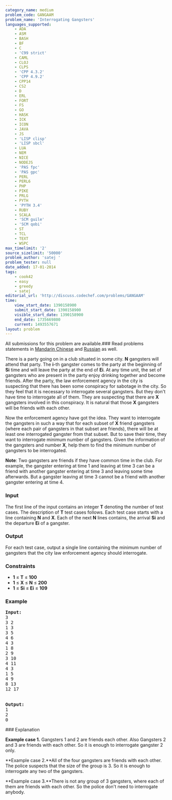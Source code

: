 ```yaml
---
category_name: medium
problem_code: GANGAAM
problem_name: 'Interrogating Gangsters'
languages_supported:
    - ADA
    - ASM
    - BASH
    - BF
    - C
    - 'C99 strict'
    - CAML
    - CLOJ
    - CLPS
    - 'CPP 4.3.2'
    - 'CPP 4.9.2'
    - CPP14
    - CS2
    - D
    - ERL
    - FORT
    - FS
    - GO
    - HASK
    - ICK
    - ICON
    - JAVA
    - JS
    - 'LISP clisp'
    - 'LISP sbcl'
    - LUA
    - NEM
    - NICE
    - NODEJS
    - 'PAS fpc'
    - 'PAS gpc'
    - PERL
    - PERL6
    - PHP
    - PIKE
    - PRLG
    - PYTH
    - 'PYTH 3.4'
    - RUBY
    - SCALA
    - 'SCM guile'
    - 'SCM qobi'
    - ST
    - TCL
    - TEXT
    - WSPC
max_timelimit: '2'
source_sizelimit: '50000'
problem_author: 'satej '
problem_tester: null
date_added: 17-01-2014
tags:
    - cook42
    - easy
    - greedy
    - satej
editorial_url: 'http://discuss.codechef.com/problems/GANGAAM'
time:
    view_start_date: 1390158900
    submit_start_date: 1390158900
    visible_start_date: 1390158900
    end_date: 1735669800
    current: 1493557671
layout: problem
---
```

All submissions for this problem are available.###  Read problems statements in [Mandarin Chinese](http://www.codechef.com/download/translated/COOK42/mandarin/GANGAAM.pdf) and [Russian](http://www.codechef.com/download/translated/COOK42/russian/GANGAAM.pdf) as well.

There is a party going on in a club situated in some city. **N** gangsters will attend that party. The **i**-th gangster comes to the party at the beginning of **Si** time and will leave the party at the end of **Ei**. At any time unit, the set of gangsters who are present in the party enjoy drinking together and become friends. After the party, the law enforcement agency in the city is suspecting that there has been some conspiracy for sabotage in the city. So they feel that it is necessary to interrogate several gangsters. But they don't have time to interrogate all of them. They are suspecting that there are **X** gangsters involved in this conspiracy. It is natural that those **X** gangsters will be friends with each other.

Now the enforcement agency have got the idea. They want to interrogate the gangsters in such a way that for each subset of **X** friend gangsters (where each pair of gangsters in that subset are friends), there will be at least one interrogated gangster from that subset. But to save their time, they want to interrogate minimum number of gangsters. Given the information of the gangsters and number **X**, help them to find the minimum number of gangsters to be interrogated.

**Note**: Two gangsters are friends if they have common time in the club. For example, the gangster entering at time 1 and leaving at time 3 can be a friend with another gangster entering at time 3 and leaving some time afterwards. But a gangster leaving at time 3 cannot be a friend with another gangster entering at time 4.

### Input

The first line of the input contains an integer **T** denoting the number of test cases. The description of **T** test cases follows.
Each test case starts with a line containing **N** and **X**. Each of the next **N** lines contains, the arrival **Si** and the departure **Ei** of a gangster.

### Output

For each test case, output a single line containing the minimum number of gangsters that the city law enforcement agency should interrogate.

### Constraints

- **1** ≤ **T** ≤ **100**
- **1** ≤ **X** ≤ **N** ≤ **200**
- **1** ≤ **Si** ≤ **Ei** ≤ **109**

### Example

<pre><b>Input:</b>
3
3 2
1 3
3 5
4 6
4 3
1 8
2 9
3 10
4 11
4 3
1 5
4 9
8 13
12 17


<b>Output:</b>
1
2
0
</pre>### Explanation

**Example case 1.** Gangsters 1 and 2 are friends each other. Also Gangsters 2 and 3 are friends with each other. So it is enough to interrogate gangster 2 only.

**Example case 2.**All of the four gangsters are friends with each other. The police suspects that the size of the group is 3. So it is enough to interrogate any two of the gangsters.

**Example case 3.**There is not any group of 3 gangsters, where each of them are friends with each other. So the police don't need to interrogate anybody.
